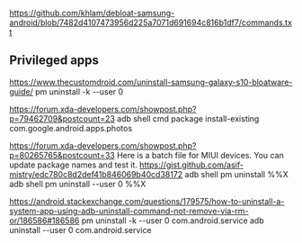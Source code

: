 https://github.com/khlam/debloat-samsung-android/blob/7482d4107473956d225a7071d691694c816b1df7/commands.txt

## Privileged apps

https://www.thecustomdroid.com/uninstall-samsung-galaxy-s10-bloatware-guide/
pm uninstall -k --user 0 <app-package-name>

https://forum.xda-developers.com/showpost.php?p=79462709&postcount=23
adb shell cmd package install-existing com.google.android.apps.photos

https://forum.xda-developers.com/showpost.php?p=80265765&postcount=33
Here is a batch file for MIUI devices. You can update package names and test it.
https://gist.github.com/asif-mistry/edc780c8d2def41b846069b40cd38172
adb shell pm uninstall %%X
adb shell pm uninstall --user 0 %%X

https://android.stackexchange.com/questions/179575/how-to-uninstall-a-system-app-using-adb-uninstall-command-not-remove-via-rm-or/186586#186586
pm uninstall -k --user 0 com.android.service
adb uninstall --user 0 com.android.service
